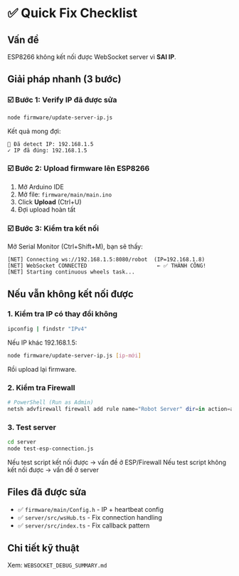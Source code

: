 # ✅ Quick Fix Checklist

## Vấn đề
ESP8266 không kết nối được WebSocket server vì **SAI IP**.

## Giải pháp nhanh (3 bước)

### ☑️ Bước 1: Verify IP đã được sửa
```bash
node firmware/update-server-ip.js
```
Kết quả mong đợi:
```
📡 Đã detect IP: 192.168.1.5
✓ IP đã đúng: 192.168.1.5
```

### ☑️ Bước 2: Upload firmware lên ESP8266
1. Mở Arduino IDE
2. Mở file: `firmware/main/main.ino`
3. Click **Upload** (Ctrl+U)
4. Đợi upload hoàn tất

### ☑️ Bước 3: Kiểm tra kết nối
Mở Serial Monitor (Ctrl+Shift+M), bạn sẽ thấy:
```
[NET] Connecting ws://192.168.1.5:8080/robot  (IP=192.168.1.8)
[NET] WebSocket CONNECTED                      ← ✅ THÀNH CÔNG!
[NET] Starting continuous wheels task...
```

## Nếu vẫn không kết nối được

### 1. Kiểm tra IP có thay đổi không
```bash
ipconfig | findstr "IPv4"
```
Nếu IP khác 192.168.1.5:
```bash
node firmware/update-server-ip.js [ip-mới]
```
Rồi upload lại firmware.

### 2. Kiểm tra Firewall
```powershell
# PowerShell (Run as Admin)
netsh advfirewall firewall add rule name="Robot Server" dir=in action=allow protocol=TCP localport=8080
```

### 3. Test server
```bash
cd server
node test-esp-connection.js
```
Nếu test script kết nối được → vấn đề ở ESP/Firewall
Nếu test script không kết nối được → vấn đề ở server

## Files đã được sửa
- ✅ `firmware/main/Config.h` - IP + heartbeat config
- ✅ `server/src/wsHub.ts` - Fix connection handling
- ✅ `server/src/index.ts` - Fix callback pattern

## Chi tiết kỹ thuật
Xem: `WEBSOCKET_DEBUG_SUMMARY.md`

